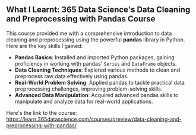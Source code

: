 ## What I Learnt: 365 Data Science's Data Cleaning and Preprocessing with Pandas Course

This course provided me with a comprehensive introduction to data cleaning and preprocessing using the powerful **pandas** library in Python. Here are the key skills I gained:  

- **Pandas Basics**: Installed and imported Python packages, gaining proficiency in working with pandas' `Series` and `DataFrame` objects.  
- **Data Cleaning Techniques**: Explored various methods to clean and preprocess raw data effectively using pandas.  
- **Real-World Problem Solving**: Applied pandas to tackle practical data preprocessing challenges, improving problem-solving skills.  
- **Advanced Data Manipulation**: Acquired advanced pandas skills to manipulate and analyze data for real-world applications.  




Here's the link to the course: https://learn.365datascience.com/courses/preview/data-cleaning-and-preprocessing-with-pandas/
